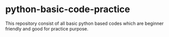 # python-basic-code-practice
This repository consist of all basic python based codes which are beginner friendly and good for practice purpose.
